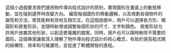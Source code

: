 這個小遊戲要求我們運用物件導向程式設計的原則，實現圖形在畫面上的動態移動，並在碰到邊界時改變方向。
編寫每個圖形的移動邏輯，以及規劃各個物件的屬性和方法，使其能夠有效地互相交互。在這個遊戲中，用戶可以選擇長方形、橢圓形和嵌套形狀，並隨時新增或調整每個形狀的尺寸、文字和顏色。
嵌套形狀允許用戶放置其他形狀，以創造更複雜的圖案。同時，用戶也可以隨時刪除不需要的圖形。這個專案讓我深入理解了物件導向程式設計的核心概念，有助於提高程式碼的結構性、效率和可維護性，並促進了軟體開發的進程。
